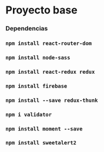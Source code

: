 # Proyecto base

### Dependencias

### `npm install react-router-dom`

### `npm install node-sass`

### `npm install react-redux redux`

### `npm install firebase`

### `npm install --save redux-thunk`

### `npm i validator`

### `npm install moment --save`

### `npm install sweetalert2`
